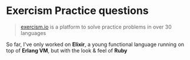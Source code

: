# Exercism Practice questions

> [exercism.io](http://exercism.io) is a platform to solve practice problems in over 30 languages

So far, I've only worked on **Elixir**, a young functional language running on top of **Erlang VM**, but with the look & feel of **Ruby**
